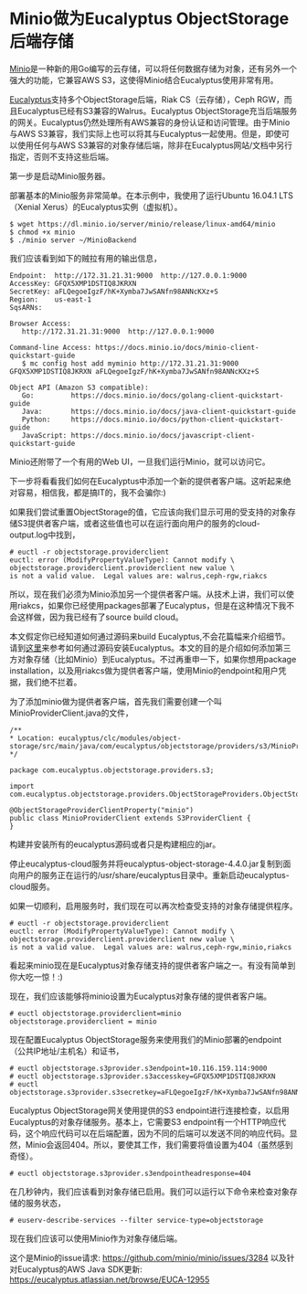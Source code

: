 # Minio做为Eucalyptus ObjectStorage后端存储

[Minio](https://www.minio.io/)是一种新的用Go编写的云存储，可以将任何数据存储为对象，还有另外一个强大的功能，它兼容AWS S3，这使得Minio结合Eucalyptus使用非常有用。

[Eucalyptus](http://www.eucalyptus.com)支持多个ObjectStorage后端，Riak CS（云存储），Ceph RGW，而且Eucalyptus已经有S3兼容的Walrus。Eucalyptus ObjectStorage充当后端服务的网关。Eucalyptus仍然处理所有AWS兼容的身份认证和访问管理。由于Minio与AWS S3兼容，我们实际上也可以将其与Eucalyptus一起使用。但是，即使可以使用任何与AWS S3兼容的对象存储后端，除非在Eucalyptus网站/文档中另行指定，否则不支持这些后端。

第一步是启动Minio服务器。

部署基本的Minio服务非常简单。在本示例中，我使用了运行Ubuntu 16.04.1 LTS（Xenial Xerus）的Eucalyptus实例（虚拟机）。


```
$ wget https://dl.minio.io/server/minio/release/linux-amd64/minio
$ chmod +x minio
$ ./minio server ~/MinioBackend
```

我们应该看到如下的贼拉有用的输出信息，

```
Endpoint:  http://172.31.21.31:9000  http://127.0.0.1:9000
AccessKey: GFQX5XMP1DSTIQ8JKRXN
SecretKey: aFLQegoeIgzF/hK+Xymba7JwSANfn98ANNcKXz+S
Region:    us-east-1
SqsARNs:

Browser Access:
   http://172.31.21.31:9000  http://127.0.0.1:9000

Command-line Access: https://docs.minio.io/docs/minio-client-quickstart-guide
   $ mc config host add myminio http://172.31.21.31:9000 GFQX5XMP1DSTIQ8JKRXN aFLQegoeIgzF/hK+Xymba7JwSANfn98ANNcKXz+S

Object API (Amazon S3 compatible):
   Go:         https://docs.minio.io/docs/golang-client-quickstart-guide
   Java:       https://docs.minio.io/docs/java-client-quickstart-guide
   Python:     https://docs.minio.io/docs/python-client-quickstart-guide
   JavaScript: https://docs.minio.io/docs/javascript-client-quickstart-guide
```

Minio还附带了一个有用的Web UI，一旦我们运行Minio，就可以访问它。

下一步将看看我们如何在Eucalyptus中添加一个新的提供者客户端。这听起来绝对容易，相信我，都是搞IT的，我不会骗你:)

如果我们尝试重置ObjectStorage的值，它应该向我们显示可用的受支持的对象存储S3提供者客户端，或者这些值也可以在运行面向用户的服务的cloud-output.log中找到，

```
# euctl -r objectstorage.providerclient
euctl: error (ModifyPropertyValueType): Cannot modify \
objectstorage.providerclient.providerclient new value \
is not a valid value.  Legal values are: walrus,ceph-rgw,riakcs
```

所以，现在我们必须为Minio添加另一个提供者客户端。从技术上讲，我们可以使用riakcs，如果你已经使用packages部署了Eucalyptus，但是在这种情况下我不会这样做，因为我已经有了source build cloud。

本文假定你已经知道如何通过源码来build Eucalyptus,不会花篇幅来介绍细节。请到[这里](https://github.com/eucalyptus/eucalyptus/blob/master/INSTALL)来参考如何通过源码安装Eucalyptus。本文的目的是介绍如何添加第三方对象存储（比如Minio）到Eucalyptus。不过再重申一下，如果你想用package installation，以及用riakcs做为提供者客户端，使用Minio的endpoint和用户凭据，我们绝不拦着。

为了添加minio做为提供者客户端，首先我们需要创建一个叫MinioProviderClient.java的文件，

```
/**
* Location: eucalyptus/clc/modules/object-storage/src/main/java/com/eucalyptus/objectstorage/providers/s3/MinioProviderClient.java
*/

package com.eucalyptus.objectstorage.providers.s3;

import com.eucalyptus.objectstorage.providers.ObjectStorageProviders.ObjectStorageProviderClientProperty;

@ObjectStorageProviderClientProperty("minio")
public class MinioProviderClient extends S3ProviderClient {
}
```

构建并安装所有的eucalyptus源码或者只是构建相应的jar。

停止eucalyptus-cloud服务并将eucalyptus-object-storage-4.4.0.jar复制到面向用户的服务正在运行的/usr/share/eucalyptus目录中。重新启动eucalyptus-cloud服务。

如果一切顺利，启用服务时，我们现在可以再次检查受支持的对象存储提供程序。

```
# euctl -r objectstorage.providerclient
euctl: error (ModifyPropertyValueType): Cannot modify \
objectstorage.providerclient.providerclient new value \
is not a valid value.  Legal values are: walrus,ceph-rgw,minio,riakcs
```

看起来minio现在是Eucalyptus对象存储支持的提供者客户端之一。有没有简单到你大吃一惊！:)

现在，我们应该能够将minio设置为Eucalyptus对象存储的提供者客户端。

```
# euctl objectstorage.providerclient=minio
objectstorage.providerclient = minio
```

现在配置Eucalyptus ObjectStorage服务来使用我们的Minio部署的endpoint（公共IP地址/主机名）和证书，

```
# euctl objectstorage.s3provider.s3endpoint=10.116.159.114:9000
# euctl objectstorage.s3provider.s3accesskey=GFQX5XMP1DSTIQ8JKRXN
# euctl objectstorage.s3provider.s3secretkey=aFLQegoeIgzF/hK+Xymba7JwSANfn98ANNcKXz+S
```

Eucalyptus ObjectStorage网关使用提供的S3 endpoint进行连接检查，以启用Eucalyptus的对象存储服务。基本上，它需要S3 endpoint有一个HTTP响应代码，这个响应代码可以在后端配置，因为不同的后端可以发送不同的响应代码。显然，Minio会返回404。所以，要使其工作，我们需要将值设置为404（虽然感到奇怪）。

```
# euctl objectstorage.s3provider.s3endpointheadresponse=404
```

在几秒钟内，我们应该看到对象存储已启用。我们可以运行以下命令来检查对象存储的服务状态，

```
# euserv-describe-services --filter service-type=objectstorage
```

现在我们应该可以使用Minio作为对象存储后端。

这个是Minio的issue请求: <https://github.com/minio/minio/issues/3284>
以及针对Eucalyptus的AWS Java SDK更新: <https://eucalyptus.atlassian.net/browse/EUCA-12955>
